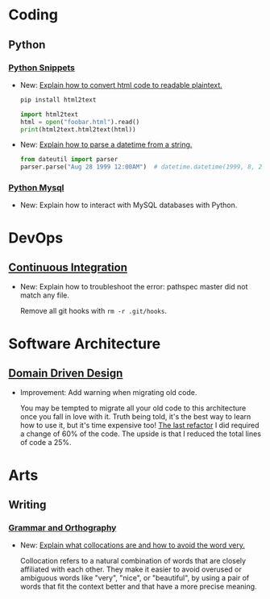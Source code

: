 # Coding

## Python

### [Python Snippets](python_snippets.md)

* New: [Explain how to convert html code to readable plaintext.](python_snippets.md#convert-html-to-readable-plaintext)

    ```bash
    pip install html2text
    ```
    
    ```python
    import html2text
    html = open("foobar.html").read()
    print(html2text.html2text(html))
    ```

* New: [Explain how to parse a datetime from a string.](python_snippets.md#parse-a-datetime-from-a-string)

    ```python
    from dateutil import parser
    parser.parse("Aug 28 1999 12:00AM")  # datetime.datetime(1999, 8, 28, 0, 0)
    ```
    

### [Python Mysql](python_mysql.md)

* New: Explain how to interact with MySQL databases with Python.

# DevOps

## [Continuous Integration](ci.md)

* New: Explain how to troubleshoot the error: pathspec master did not match any file.

    Remove all git hooks with `rm -r .git/hooks`.
    

# Software Architecture

## [Domain Driven Design](domain_driven_design.md)

* Improvement: Add warning when migrating old code.

    You may be tempted to migrate all your old code to this architecture once
    you fall in love with it. Truth being told, it's the best way to learn how to
    use it, but it's time expensive too! [The last
    refactor](https://github.com/johnwidhalm/clinv/pull/40) I did required a
    change of 60% of the code. The upside is that I reduced the total lines of
    code a 25%.
    

# Arts

## Writing

### [Grammar and Orthography](orthography.md)

* New: [Explain what collocations are and how to avoid the word very.](orthography.md#use-collocations)

    Collocation refers to a natural combination of words that are closely affiliated
    with each other. They make it easier to avoid overused or ambiguous words like
    "very", "nice", or "beautiful", by using a pair of words that fit the context
    better and that have a more precise meaning.